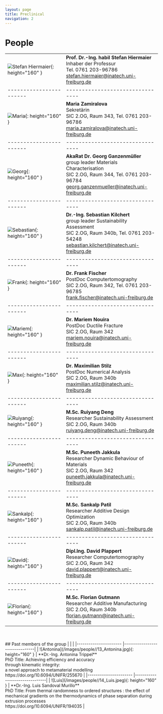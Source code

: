 ```yaml
---
layout: page
title: Preclinical
navigation: 2
---
```


# People




|  |  |
|----------------------- |--------------------------------|
| ![Stefan Hiermaier](/images/people//01_Stefan.jpg){: height="160" } | **Prof. Dr.-Ing. habil Stefan Hiermaier** <br/> Inhaber der Professur <br/> Tel. 0761 203-96786 <br/> stefan.hiermaier@inatech.uni-freiburg.de |
|----------------------- |--------------------------------|
| ![Maria](/images/people//02_Maria.png){: height="160" } | **Maria Zamiralova** <br/> Sekretärin <br/> SIC 2.OG, Raum 343, Tel. 0761 203-96786 <br/> maria.zamiralova@inatech.uni-freiburg.de |
|----------------------- |--------------------------------|
| ![Georg](/images/people//03_Georg.jpg){: height="160" } | **AkaRat Dr. Georg Ganzenmüller** <br/> group leader Materials Characterisation <br/> SIC 2.OG, Raum 344, Tel. 0761 203-96784 <br/> georg.ganzenmueller@inatech.uni-freiburg.de |
|----------------------- |--------------------------------|
| ![Sebastian](/images/people//04_Sebastian.jpg){: height="160" } | **Dr.-Ing. Sebastian Kilchert** <br/> group leader Sustainability Assessment<br/> SIC 2.OG, Raum 340b, Tel. 0761 203-54248 <br/> sebastian.kilchert@inatech.uni-freiburg.de |
|----------------------- |--------------------------------|
| ![Frank](/images/people//07_Frank.jpg){: height="160" } | **Dr. Frank Fischer** <br/> PostDoc Computertomography <br/> SIC 2.OG, Raum 342, Tel. 0761 203-96785 <br/> frank.fischer@inatech.uni-freiburg.de |
|----------------------- |--------------------------------|
| ![Mariem](/images/people//05_Mariem.jpg){: height="160" } | **Dr. Mariem Nouira** <br/> PostDoc Ductile Fracture <br/> SIC 2.OG, Raum 342 <br/> mariem.nouira@inatech.uni-freiburg.de |
|----------------------- |--------------------------------|
| ![Max](/images/people//10_Max.jpg){: height="160" } | **Dr. Maximilian Stilz** <br/> PostDoc Numerical Analysis <br/> SIC 2.OG, Raum 340b <br/> maximilian.stilz@inatech.uni-freiburg.de |
|----------------------- |--------------------------------|
| ![Ruiyang](/images/people//06_Ruiyang.jpg){: height="160" } | **M.Sc. Ruiyang Deng** <br/> Researcher Sustainability Assessment<br/> SIC 2.OG, Raum 340b <br/> ruiyang.deng@inatech.uni-freiburg.de |
|----------------------- |--------------------------------|
| ![Puneeth](/images/people//08_Puneeth.jpg){: height="160" } | **M.Sc. Puneeth Jakkula** <br/> Researcher Dynamic Behaviour of Materials<br/> SIC 2.OG, Raum 342 <br/> puneeth.jakkula@inatech.uni-freiburg.de |
|----------------------- |--------------------------------|
| ![Sankalp](/images/people//09_Sankalp.png){: height="160" } | **M.Sc. Sankalp Patil** <br/> Researcher Additive Design Optimization<br/> SIC 2.OG, Raum 340b <br/> sankalp.patil@inatech.uni-freiburg.de |
|----------------------- |--------------------------------|
| ![David](/images/people//12_David.jpg){: height="160" } | **Dipl.Ing. David Plappert** <br/> Researcher Computertomography<br/> SIC 2.OG, Raum 342 <br/> david.plappert@inatech.uni-freiburg.de |
|----------------------- |--------------------------------|
| ![Florian](/images/people//11_Florian.png){: height="160" } | **M.Sc. Florian Gutmann** <br/> Researcher Additive Manufacturing <br/> SIC 2.OG, Raum 340b <br/> florian.gutmann@inatech.uni-freiburg.de |

<br/>
<br/>
## Past members of the group
<style>
th, td {
  width: 33%;
}
</style>
| | |
|----------------------- |--------------------------------|
| ![Antonina](/images/people//13_Antonina.jpg){: height="160" } | **Dr.-Ing. Antonina Trippel** <br/> PhD Title: Achieving efficiency and accuracy <br/> through kinematic integrity: <br/> a novel approach to metamaterial modelling <br/> https://doi.org/10.6094/UNIFR/255670 |
|----------------------- |--------------------------------|
| ![Luis](/images/people//14_Luis.jpeg){: height="160" } | **Dr.-Ing. Luis Sandoval Murillo** <br/> PhD Title: From thermal randomness to ordered structures : the effect of mechanical gradients on the thermodynamics of phase separation during extrusion processes <br/> https://doi.org/10.6094/UNIFR/194035 |




